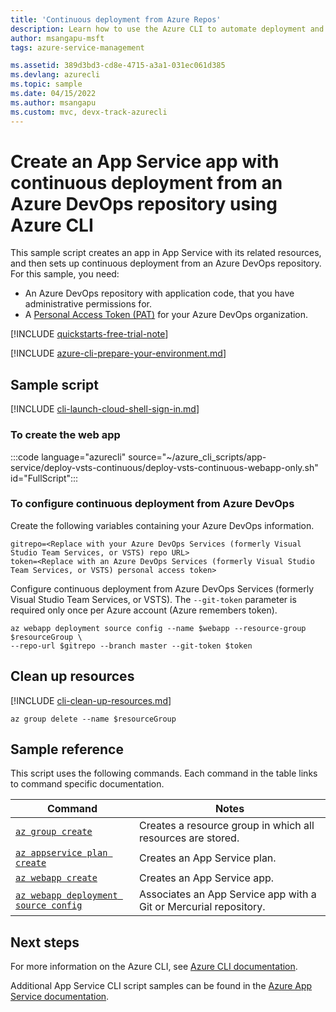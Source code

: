```yaml
---
title: 'Continuous deployment from Azure Repos'
description: Learn how to use the Azure CLI to automate deployment and management of your App Service app. This sample shows how to set up CI/CD from Azure Repos.
author: msangapu-msft
tags: azure-service-management

ms.assetid: 389d3bd3-cd8e-4715-a3a1-031ec061d385
ms.devlang: azurecli
ms.topic: sample
ms.date: 04/15/2022
ms.author: msangapu
ms.custom: mvc, devx-track-azurecli
---
```

# Create an App Service app with continuous deployment from an Azure DevOps repository using Azure CLI

This sample script creates an app in App Service with its related resources, and then sets up continuous deployment from an Azure DevOps repository. For this sample, you need:

* An Azure DevOps repository with application code, that you have administrative permissions for.
* A [Personal Access Token (PAT)](/azure/devops/organizations/accounts/use-personal-access-tokens-to-authenticate) for your Azure DevOps organization.

[!INCLUDE [quickstarts-free-trial-note](~/reusable-content/ce-skilling/azure/includes/quickstarts-free-trial-note.md)]

[!INCLUDE [azure-cli-prepare-your-environment.md](~/reusable-content/azure-cli/azure-cli-prepare-your-environment.md)]

## Sample script

[!INCLUDE [cli-launch-cloud-shell-sign-in.md](~/reusable-content/ce-skilling/azure/includes/cli-launch-cloud-shell-sign-in.md)]

### To create the web app

:::code language="azurecli" source="~/azure_cli_scripts/app-service/deploy-vsts-continuous/deploy-vsts-continuous-webapp-only.sh" id="FullScript":::

### To configure continuous deployment from Azure DevOps

Create the following variables containing your Azure DevOps information.

```azurecli
gitrepo=<Replace with your Azure DevOps Services (formerly Visual Studio Team Services, or VSTS) repo URL>
token=<Replace with an Azure DevOps Services (formerly Visual Studio Team Services, or VSTS) personal access token>
```

Configure continuous deployment from Azure DevOps Services (formerly Visual Studio Team Services, or VSTS). The `--git-token` parameter is required only once per Azure account (Azure remembers token).

```azurecli
az webapp deployment source config --name $webapp --resource-group $resourceGroup \
--repo-url $gitrepo --branch master --git-token $token
```

## Clean up resources

[!INCLUDE [cli-clean-up-resources.md](~/reusable-content/ce-skilling/azure/includes/cli-clean-up-resources.md)]

```azurecli
az group delete --name $resourceGroup
```

## Sample reference

This script uses the following commands. Each command in the table links to command specific documentation.

| Command | Notes |
|---|---|
| [`az group create`](/cli/azure/group#az-group-create) | Creates a resource group in which all resources are stored. |
| [`az appservice plan create`](/cli/azure/appservice/plan#az-appservice-plan-create) | Creates an App Service plan. |
| [`az webapp create`](/cli/azure/webapp#az-webapp-create) | Creates an App Service app. |
| [`az webapp deployment source config`](/cli/azure/webapp/deployment/source#az-webapp-deployment-source-config) | Associates an App Service app with a Git or Mercurial repository. |

## Next steps

For more information on the Azure CLI, see [Azure CLI documentation](/cli/azure).

Additional App Service CLI script samples can be found in the [Azure App Service documentation](../samples-cli.md).
